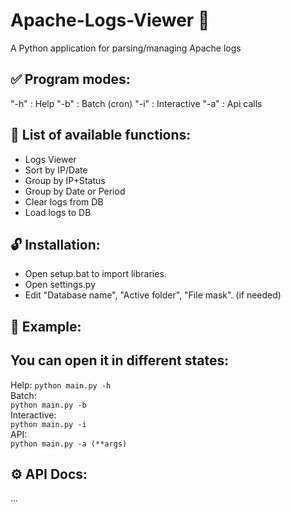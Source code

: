 # Apache-Logs-Viewer 🔎
A Python application for parsing/managing Apache logs

## ✅ Program modes:
"-h" : Help
"-b" : Batch (cron)
"-i" : Interactive
"-a" : Api calls
   
## 💬 List of available functions:
- Logs Viewer
- Sort by IP/Date
- Group by IP+Status
- Group by Date or Period
- Clear logs from DB
- Load logs to DB

## 🔓 Installation:
- Open setup.bat to import libraries.
- Open settings.py
- Edit "Database name", "Active folder", "File mask". (if needed)

## 📝 Example: 
You can open it in different states:
---
Help:
```python main.py -h```
</br>
Batch:
</br>
```python main.py -b```
</br>
Interactive:
</br>
```python main.py -i```
</br>
API:
</br>
```python main.py -a (**args)```

## ⚙️ API Docs:
...
